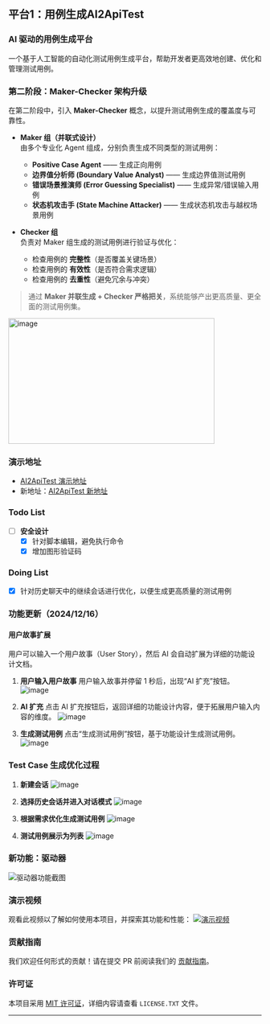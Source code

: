## 平台1：用例生成**AI2ApiTest**

### **AI 驱动的用例生成平台**

一个基于人工智能的自动化测试用例生成平台，帮助开发者更高效地创建、优化和管理测试用例。
### **第二阶段：Maker-Checker 架构升级**

在第二阶段中，引入 **Maker-Checker** 概念，以提升测试用例生成的覆盖度与可靠性。

- **Maker 组（并联式设计）**  
  由多个专业化 Agent 组成，分别负责生成不同类型的测试用例：  
  - **Positive Case Agent** —— 生成正向用例  
  - **边界值分析师 (Boundary Value Analyst)** —— 生成边界值测试用例  
  - **错误场景推演师 (Error Guessing Specialist)** —— 生成异常/错误输入用例  
  - **状态机攻击手 (State Machine Attacker)** —— 生成状态机攻击与越权场景用例  

- **Checker 组**  
  负责对 Maker 组生成的测试用例进行验证与优化：  
  - 检查用例的 **完整性**（是否覆盖关键场景）  
  - 检查用例的 **有效性**（是否符合需求逻辑）  
  - 检查用例的 **去重性**（避免冗余与冲突）  

> 通过 **Maker 并联生成 + Checker 严格把关**，系统能够产出更高质量、更全面的测试用例集。
<img width="410" height="250" alt="image" src="https://github.com/user-attachments/assets/fad9752c-b00c-4c6e-83b6-33fb151a9d40" />

### **演示地址**
- [AI2ApiTest 演示地址](http://134.175.222.87:5016/)
- 新地址：[AI2ApiTest 新地址](http://134.175.222.87:5006/)

### **Todo List**
- [ ] **安全设计**
  - [x] 针对脚本编辑，避免执行命令
  - [x] 增加图形验证码

### **Doing List**
- [x] 针对历史聊天中的继续会话进行优化，以便生成更高质量的测试用例


### **功能更新（2024/12/16）**
#### **用户故事扩展**
用户可以输入一个用户故事（User Story），然后 AI 会自动扩展为详细的功能设计文档。

1. **用户输入用户故事**
   用户输入故事并停留 1 秒后，出现“AI 扩充”按钮。
   ![image](https://github.com/user-attachments/assets/b2f8acbf-685c-48b4-ae6a-7dab6b860d0a)

2. **AI 扩充**
   点击 AI 扩充按钮后，返回详细的功能设计内容，便于拓展用户输入内容的维度。
   ![image](https://github.com/user-attachments/assets/986e230c-df94-4f99-ac69-1934823e202d)

3. **生成测试用例**
   点击“生成测试用例”按钮，基于功能设计生成测试用例。
   ![image](https://github.com/user-attachments/assets/7535bfab-ac43-48d3-83ea-4a0e1f37b1de)

### **Test Case 生成优化过程**
1. **新建会话**
   ![image](https://github.com/user-attachments/assets/72bd9f56-d79d-4458-9cac-2efc95866ac3)

2. **选择历史会话并进入对话模式**
   ![image](https://github.com/user-attachments/assets/51c64af1-3192-43f6-8820-ea6a3a8dc3f9)

3. **根据需求优化生成测试用例**
   ![image](https://github.com/user-attachments/assets/3fc876da-177b-4a7e-9361-2bd66980fb0d)

4. **测试用例展示为列表**
   ![image](https://github.com/user-attachments/assets/bf289ca3-a5fe-458c-add0-48bfce1c85e4)
   
### **新功能：驱动器**
![驱动器功能截图](https://github.com/user-attachments/assets/4604eac9-442b-4f3d-84da-69d6284052c4)


### **演示视频**
观看此视频以了解如何使用本项目，并探索其功能和性能：
[![演示视频](https://img.youtube.com/vi/eSo_Ur-X9KE/0.jpg)](https://youtu.be/eSo_Ur-X9KE)


### **贡献指南**
我们欢迎任何形式的贡献！请在提交 PR 前阅读我们的 [贡献指南](CONTRIBUTING.md)。

### **许可证**
本项目采用 [MIT 许可证](LICENSE.TXT)，详细内容请查看 `LICENSE.TXT` 文件。

 -----------------------------------------------------------------------
 

